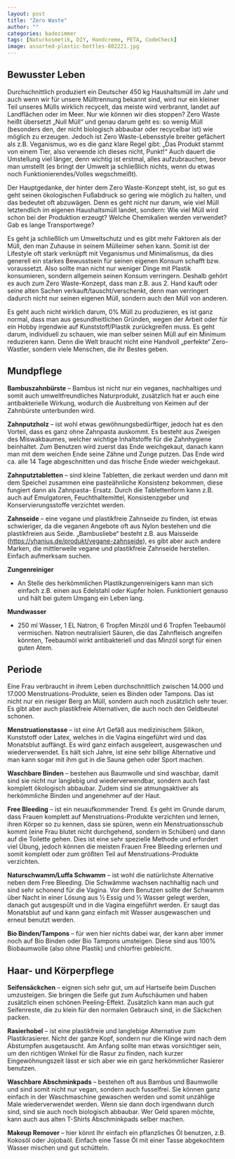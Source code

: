 ```yaml
---
layout: post
title: "Zero Waste"
author: ""
categories: badezimmer
tags: [Naturkosmetik, DIY, Handcreme, PETA, CodeCheck]
image: assorted-plastic-bottles-802221.jpg
---
```


## Bewusster Leben

Durchschnittlich produziert ein Deutscher 450 kg Haushaltsmüll im Jahr und auch wenn wir für unsere Mülltrennung bekannt sind, wird nur ein kleiner Teil unseres Mülls wirklich recycelt, das meiste wird verbrannt, landet auf Landflächen oder im Meer. Nur wie können wir dies stoppen? Zero Waste heißt übersetzt „Null Müll“ und genau darum geht es: so wenig Müll (besonders den, der nicht biologisch abbaubar oder recycelbar ist) wie möglich zu erzeugen. Jedoch ist Zero Waste-Lebensstyle breiter gefächert als z.B. Veganismus, wo es die ganz klare Regel gibt: „Das Produkt stammt von einem Tier, also verwende ich dieses nicht, Punkt!“ Auch dauert die Umstellung viel länger, denn wichtig ist erstmal, alles aufzubrauchen, bevor man umstellt (es bringt der Umwelt ja schließlich nichts, wenn du etwas noch Funktionierendes/Volles wegschmeißt). 

Der Hauptgedanke, der hinter dem Zero Waste-Konzept steht, ist, so gut es geht seinen ökologischen Fußabdruck so gering wie möglich zu halten, und das bedeutet oft abzuwägen. Denn es geht nicht nur darum, wie viel Müll letztendlich im eigenen Haushaltsmüll landet, sondern: Wie viel Müll wird schon bei der Produktion erzeugt? Welche Chemikalien werden verwendet? Gab es lange Transportwege? 

Es geht ja schließlich um Umweltschutz und es gibt mehr Faktoren als der Müll, den man Zuhause in seinem Mülleimer sehen kann. Somit ist der Lifestyle oft stark verknüpft mit Veganismus und Minimalismus, da dies generell ein starkes Bewusstsein für seinen eigenen Konsum schafft bzw. voraussetzt. Also sollte man nicht nur weniger Dinge mit Plastik konsumieren, sondern allgemein seinen Konsum verringern. Deshalb gehört es auch zum Zero Waste-Konzept, dass man z.B. aus 2. Hand kauft oder seine alten Sachen verkauft/tauscht/verschenkt, denn man verringert dadurch nicht nur seinen eigenen Müll, sondern auch den Müll von anderen. 

Es geht auch nicht wirklich darum, 0% Müll zu produzieren, es ist ganz normal, dass man aus gesundheitlichen Gründen, wegen der Arbeit oder für ein Hobby irgendwie auf Kunststoff/Plastik zurückgreifen muss. Es geht darum, individuell zu schauen, wie man selber seinen Müll auf ein Minimum reduzieren kann. Denn die Welt braucht nicht eine Handvoll „perfekte“ Zero-Wastler, sondern viele Menschen, die ihr Bestes geben. 

## Mundpflege 

**Bambuszahnbürste** – Bambus ist nicht nur ein veganes, nachhaltiges und somit auch umweltfreundliches Naturprodukt, zusätzlich hat er auch eine antibakterielle Wirkung, wodurch die Ausbreitung von Keimen auf der Zahnbürste unterbunden wird. 

**Zahnputzholz** – ist wohl etwas gewöhnungsbedürftiger, jedoch hat es den Vorteil, dass es ganz ohne Zahnpasta auskommt. Es besteht aus Zweigen des Miswakbaumes, welcher wichtige Inhaltstoffe für die Zahnhygiene beinhaltet. Zum Benutzen wird zuerst das Ende weichgekaut, danach kann man mit dem weichen Ende seine Zähne und Zunge putzen. Das Ende wird ca. alle 14 Tage abgeschnitten und das frische Ende wieder weichgekaut.
 
**Zahnputztabletten** – sind kleine Tabletten, die zerkaut werden und dann mit dem Speichel zusammen eine pasteähnliche Konsistenz bekommen, diese fungiert dann als Zahnpasta- Ersatz. Durch die Tablettenform kann z.B. auch auf Emulgatoren, Feuchthaltemittel, Konsistenzgeber und Konservierungsstoffe verzichtet werden. 

**Zahnseide** – eine vegane und plastikfreie Zahnseide zu finden, ist etwas schwieriger, da die veganen Angebote oft aus Nylon bestehen und die plastikfreien aus Seide. „Bambusliebe“ besteht z.B. aus Maisseide (<https://yhanius.de/produkt/vegane-zahnseide>), es gibt aber auch andere Marken, die mittlerweile vegane und plastikfreie Zahnseide herstellen. Einfach aufmerksam suchen. 

**Zungenreiniger**
- An Stelle des herkömmlichen Plastikzungenreinigers kann man sich einfach z.B. einen aus Edelstahl oder Kupfer holen. Funktioniert genauso und hält bei gutem Umgang ein Leben lang. 

**Mundwasser** 
- 250 ml Wasser, 1 EL Natron, 6 Tropfen Minzöl und 6 Tropfen Teebaumöl vermischen. Natron neutralisiert Säuren, die das Zahnfleisch angreifen könnten, Teebaumöl wirkt antibakteriell und das Minzöl sorgt für einen guten Atem. 

## Periode 

Eine Frau verbraucht in ihrem Leben durchschnittlich zwischen 14.000 und 17.000 Menstruations-Produkte, seien es Binden oder Tampons. Das ist nicht nur ein riesiger Berg an Müll, sondern auch noch zusätzlich sehr teuer. Es gibt aber auch plastikfreie Alternativen, die auch noch den Geldbeutel schonen. 

**Menstruationstasse** – ist eine Art Gefäß aus medizinischem Silikon, Kunststoff oder Latex, welches in die Vagina eingeführt wird und das Monatsblut auffängt. Es wird ganz einfach ausgeleert, ausgewaschen und wiederverwendet. Es hält sich Jahre, ist eine sehr billige Alternative und man kann sogar mit ihm gut in die Sauna gehen oder Sport machen. 

**Waschbare Binden** – bestehen aus Baumwolle und sind waschbar, damit sind sie nicht nur langlebig und wiederverwendbar, sondern auch fast komplett ökologisch abbaubar. Zudem sind sie atmungsaktiver als herkömmliche Binden und angenehmer auf der Haut. 

**Free Bleeding** – ist ein neuaufkommender Trend. Es geht im Grunde darum, dass Frauen komplett auf Menstruations-Produkte verzichten und lernen, ihren Körper so zu kennen, dass sie spüren, wenn ein Menstruationsschub kommt (eine Frau blutet nicht durchgehend, sondern in Schüben) und dann auf die Toilette gehen. Dies ist eine sehr spezielle Methode und erfordert viel Übung, jedoch können die meisten Frauen Free Bleeding erlernen und somit komplett oder zum größten Teil auf Menstruations-Produkte verzichten. 

**Naturschwamm/Luffa Schwamm** – ist wohl die natürlichste Alternative neben dem Free Bleeding. Die Schwämme wachsen nachhaltig nach und sind sehr schonend für die Vagina. Vor dem Benutzen sollte der Schwamm über Nacht in einer Lösung aus 1⁄2 Essig und 1⁄2 Wasser gelegt werden, danach gut ausgespült und in die Vagina eingeführt werden. Er saugt das Monatsblut auf und kann ganz einfach mit Wasser ausgewaschen und erneut benutzt werden. 

**Bio Binden/Tampons** – für wen hier nichts dabei war, der kann aber immer noch auf Bio Binden oder Bio Tampons umsteigen. Diese sind aus 100% Biobaumwolle (also ohne Plastik) und chlorfrei gebleicht. 

## Haar- und Körperpflege 

**Seifensäckchen** – eignen sich sehr gut, um auf Hartseife beim Duschen umzusteigen. Sie bringen die Seife gut zum Aufschäumen und haben zusätzlich einen schönen Peeling-Effekt. Zusätzlich kann man auch gut Seifenreste, die zu klein für den normalen Gebrauch sind, in die Säckchen packen. 

**Rasierhobel** – ist eine plastikfreie und langlebige Alternative zum Plastikrasierer. Nicht der ganze Kopf, sondern nur die Klinge wird nach dem Abstumpfen ausgetauscht. Am Anfang sollte man etwas vorsichtiger sein, um den richtigen Winkel für die Rasur zu finden, nach kurzer Eingewöhnungszeit lässt er sich aber wie ein ganz herkömmlicher Rasierer benutzen. 

**Waschbare Abschminkpads** – bestehen oft aus Bambus und Baumwolle und sind somit nicht nur vegan, sondern auch fusselfrei. Sie können ganz einfach in der Waschmaschine gewaschen werden und somit unzählige Male wiederverwendet werden. Wenn sie dann doch irgendwann durch sind, sind sie auch noch biologisch abbaubar. Wer Geld sparen möchte, kann auch aus alten T-Shirts Abschminkpads selber machen. 

**Makeup Remover** – hier könnt Ihr einfach ein pflanzliches Öl benutzen, z.B. Kokosöl oder Jojobaöl. Einfach eine Tasse Öl mit einer Tasse abgekochtem Wasser mischen und gut schütteln. 
